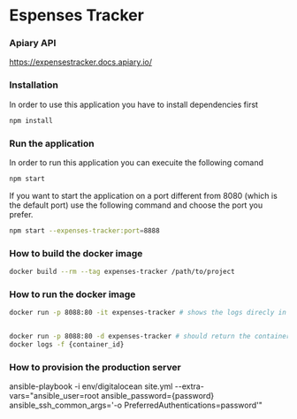 # Espenses Tracker

### Apiary API
https://expensestracker.docs.apiary.io/

### Installation
In order to use this application you have to install dependencies first

```sh
npm install
```

### Run the application
In order to run this application you can execuite the following comand

```sh
npm start
```

If you want to start the application on a port different from 8080 (which is the default port) use the following command and choose the port you prefer.

```sh
npm start --expenses-tracker:port=8888
```


### How to build the docker image

```sh
docker build --rm --tag expenses-tracker /path/to/project
```


### How to run the docker image

```sh
docker run -p 8088:80 -it expenses-tracker # shows the logs direcly in the terminal


docker run -p 8088:80 -d expenses-tracker # should return the container_id
docker logs -f {container_id}
```


### How to provision the production server
ansible-playbook -i env/digitalocean site.yml --extra-vars="ansible_user=root ansible_password={password} ansible_ssh_common_args='-o PreferredAuthentications=password'"
